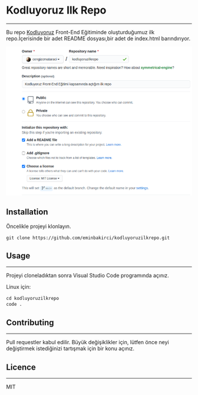 # Kodluyoruz Ilk Repo
------------------------------------
Bu repo [Kodluyoruz](https://kodluyoruz.org) Front-End Eğitiminde oluşturduğumuz ilk repo.İçerisinde bir adet README dosyası,bir adet de index.html barındırıyor.

![Image](https://github.com/Kodluyoruz/taskforce/raw/main/git/odev1/figures/github.png)

## Installation

Öncelikle projeyi klonlayın.
```
git clone https://github.com/eminbakirci/kodluyoruzilkrepo.git
```
## Usage
------
Projeyi cloneladıktan sonra Visual Studio Code programında açınız.

Linux için:
```
cd kodluyoruzilkrepo
code .
```
## Contributing
----
Pull requestler kabul edilir. Büyük değişiklikler için, lütfen önce neyi değiştirmek istediğinizi tartışmak için bir konu açınız.
## Licence
------------
MIT







